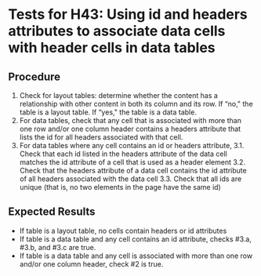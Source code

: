 # Tests for H43: Using id and headers attributes to associate data cells with header cells in data tables

## Procedure

1. Check for layout tables: determine whether the content has a relationship with other content in both its column and its row. If “no," the table is a layout table. If “yes," the table is a data table.
2. For data tables, check that any cell that is associated with more than one row and/or one column header contains a headers attribute that lists the id for all headers associated with that cell.
3. For data tables where any cell contains an id or headers attribute,
  3.1. Check that each id listed in the headers attribute of the data cell matches the id attribute of a cell that is used as a header element
  3.2. Check that the headers attribute of a data cell contains the id attribute of all headers associated with the data cell
  3.3. Check that all ids are unique (that is, no two elements in the page have the same id)

## Expected Results

- If table is a layout table, no cells contain headers or id attributes
- If table is a data table and any cell contains an id attribute, checks #3.a, #3.b, and #3.c are true.
- If table is a data table and any cell is associated with more than one row and/or one column header, check #2 is true.


